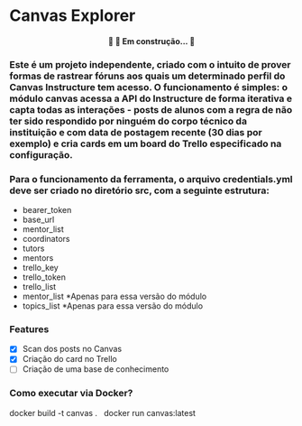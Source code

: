 # Canvas Explorer

<h4 align="center"> 
	🚧  🚀 Em construção...  🚧
</h4>

### Este é um projeto independente, criado com o intuito de prover formas de rastrear fóruns aos quais um determinado perfil do Canvas Instructure tem acesso. O funcionamento é simples: o módulo canvas acessa a API do Instructure de forma iterativa e capta todas as interações - posts de alunos com a regra de não ter sido respondido por ninguém do corpo técnico da instituição e com data de postagem recente (30 dias por exemplo) e cria cards em um board do Trello especificado na configuração.
### Para o funcionamento da ferramenta, o arquivo credentials.yml deve ser criado no diretório src, com a seguinte estrutura:

- bearer_token
- base_url
- mentor_list
- coordinators
- tutors
- mentors
- trello_key
- trello_token
- trello_list
- mentor_list *Apenas para essa versão do módulo
- topics_list *Apenas para essa versão do módulo

### Features

- [x] Scan dos posts no Canvas
- [x] Criação do card no Trello
- [ ] Criação de uma base de conhecimento

### Como executar via Docker?

docker build -t canvas . &nbsp;
docker run canvas:latest
